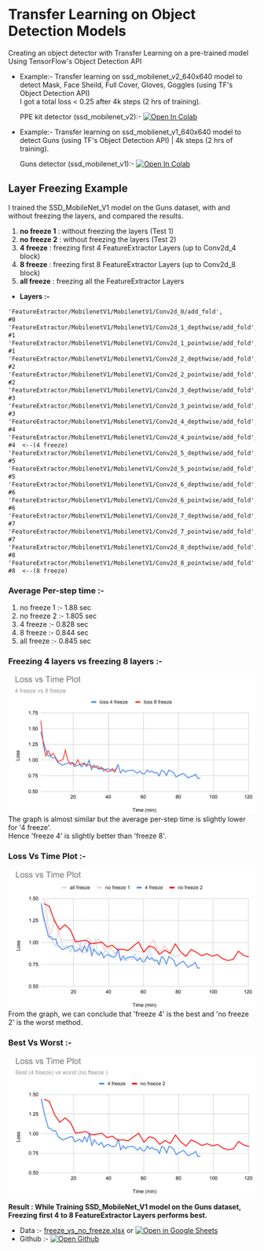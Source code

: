 # Transfer Learning on Object Detection Models
Creating an object detector with Transfer Learning on a pre-trained model Using TensorFlow's Object Detection API


* Example:- Transfer learning on ssd_mobilenet_v2_640x640 model to detect Mask, Face Sheild, Full Cover, Gloves, Goggles (using TF's Object Detection API)  
  I got a total loss < 0.25 after 4k steps (2 hrs of training).  
  
  
  PPE kit detector (ssd_mobilenet_v2):- [![Open In Colab](https://colab.research.google.com/assets/colab-badge.svg)](https://colab.research.google.com/github/sid4sal/transfer-learning-on-object-detection-models/blob/main/Transfer_Learning_on_ssd_mobilenet_v2_ppe_dataset.ipynb)

* Example:- Transfer learning on ssd_mobilenet_v1_640x640 model to detect Guns (using TF's Object Detection API) | 4k steps (2 hrs of training).  


  Guns detector (ssd_mobilenet_v1):- [![Open In Colab](https://colab.research.google.com/assets/colab-badge.svg)](https://colab.research.google.com/github/sid4sal/transfer-learning-on-object-detection-models/blob/main/Transfer_Learning_on_ssd_mobilenet_v1_guns_dataset.ipynb)


## Layer Freezing Example
I trained the SSD_MobileNet_V1 model on the Guns dataset, with and without freezing the layers, and compared the results.

1) **no freeze 1** : without freezing the layers (Test 1)
2) **no freeze 2** : without freezing the layers (Test 2)
3) **4 freeze** : freezing first 4 FeatureExtractor Layers (up to Conv2d_4 block)
4) **8 freeze** : freezing first 8 FeatureExtractor Layers (up to Conv2d_8 block)
5) **all freeze** : freezing all the FeatureExtractor Layers
* **Layers :-**
```
'FeatureExtractor/MobilenetV1/MobilenetV1/Conv2d_0/add_fold',           #0
'FeatureExtractor/MobilenetV1/MobilenetV1/Conv2d_1_depthwise/add_fold', #1
'FeatureExtractor/MobilenetV1/MobilenetV1/Conv2d_1_pointwise/add_fold', #1
'FeatureExtractor/MobilenetV1/MobilenetV1/Conv2d_2_depthwise/add_fold', #2
'FeatureExtractor/MobilenetV1/MobilenetV1/Conv2d_2_pointwise/add_fold', #2
'FeatureExtractor/MobilenetV1/MobilenetV1/Conv2d_3_depthwise/add_fold', #3
'FeatureExtractor/MobilenetV1/MobilenetV1/Conv2d_3_pointwise/add_fold', #3
'FeatureExtractor/MobilenetV1/MobilenetV1/Conv2d_4_depthwise/add_fold', #4
'FeatureExtractor/MobilenetV1/MobilenetV1/Conv2d_4_pointwise/add_fold', #4  <--(4 freeze)
'FeatureExtractor/MobilenetV1/MobilenetV1/Conv2d_5_depthwise/add_fold', #5
'FeatureExtractor/MobilenetV1/MobilenetV1/Conv2d_5_pointwise/add_fold', #5
'FeatureExtractor/MobilenetV1/MobilenetV1/Conv2d_6_depthwise/add_fold', #6
'FeatureExtractor/MobilenetV1/MobilenetV1/Conv2d_6_pointwise/add_fold', #6
'FeatureExtractor/MobilenetV1/MobilenetV1/Conv2d_7_depthwise/add_fold', #7
'FeatureExtractor/MobilenetV1/MobilenetV1/Conv2d_7_pointwise/add_fold', #7
'FeatureExtractor/MobilenetV1/MobilenetV1/Conv2d_8_depthwise/add_fold', #8
'FeatureExtractor/MobilenetV1/MobilenetV1/Conv2d_8_pointwise/add_fold'  #8  <--(8 freeze)
```

### Average Per-step time :-  
  1) no freeze 1 :- 1.88 sec
  2) no freeze 2 :- 1.805 sec
  3) 4 freeze :- 0.828 sec
  4) 8 freeze :- 0.844 sec
  5) all freeze :- 0.845 sec

### Freezing 4 layers vs freezing 8 layers :-  
  ![4_freeze_vs_8_freeze](https://github.com/sid4sal/images/blob/master/4%20freeze%20vs%208%20freeze.png)  
  The graph is almost similar but the average per-step time is slightly lower for '4 freeze'.  
  Hence 'freeze 4' is slightly better than 'freeze 8'.

### Loss Vs Time Plot :-  
  ![Loss_vs_Time_Plot](https://github.com/sid4sal/images/blob/master/Loss%20vs%20Time%20Plot.png)  
  From the graph, we can conclude that 'freeze 4' is the best and 'no freeze 2' is the worst method.

### Best Vs Worst :-  
  ![best_vs_worst](https://github.com/sid4sal/images/blob/master/best%20vs%20worst.png)  

**Result : While Training SSD_MobileNet_V1 model on the Guns dataset, Freezing first 4 to 8 FeatureExtractor Layers performs best.**

* Data :- [freeze_vs_no_freeze.xlsx](/uploads/c0087e89b735f9e68d1d87f8a1179d3a/freeze_vs_no_freeze.xlsx) or [![Open in Google Sheets](https://img.shields.io/badge/Freez_vs_No_Freez_Data-Google_Sheets-<COLOR>.svg)](https://docs.google.com/spreadsheets/d/1-4oCDiqYI8WThltOqmsLwxmmlTLOkSjCAZMhnsODoak/edit?usp=sharing)
* Github :- [![Open Github](https://img.shields.io/badge/Transfer_Learning_on_Object_Detection_Models-Github-<COLOR>.svg)](https://github.com/sid4sal/transfer-learning-on-object-detection-models)
